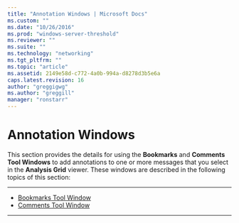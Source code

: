 ```yaml
---
title: "Annotation Windows | Microsoft Docs"
ms.custom: ""
ms.date: "10/26/2016"
ms.prod: "windows-server-threshold"
ms.reviewer: ""
ms.suite: ""
ms.technology: "networking"
ms.tgt_pltfrm: ""
ms.topic: "article"
ms.assetid: 2149e58d-c772-4a0b-994a-d8278d3b5e6a
caps.latest.revision: 16
author: "greggigwg"
ms.author: "greggill"
manager: "ronstarr"
---
```


# Annotation Windows

This section provides the details for using the **Bookmarks** and **Comments** **Tool Windows** to add annotations to one or more messages that you select in the **Analysis Grid** viewer. These windows are described in the following topics of this section:  
  
---  
  
- [Bookmarks Tool Window](bookmarks-tool-window.md)   
- [Comments Tool Window](comments-tool-window.md)   

---